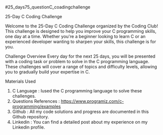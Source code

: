 #25_days75_questionC_coadingchallenge

25-Day C Coding Challenge

Welcome to the 25-Day C Coding Challenge organized by the Coding Club! This challenge is designed to help you improve your C programming skills, one day at a time. Whether you're a beginner looking to learn C or an experienced developer wanting to sharpen your skills, this challenge is for you.

Challenge Overview
Every day for the next 25 days, you will be presented with a coding task or problem to solve in the C programming language. These challenges will cover a range of topics and difficulty levels, allowing you to gradually build your expertise in C.

Materials Used
 1. C Language : Iused the C programming language to solve these challenges.
 2. Questions References : https://www.programiz.com/c-programming/examples
 3. Github : All my code solutions and progress are documented in this Github repository.
 4. Linkedin : You can find a detailed post about my experience on my Linkedin profile.

